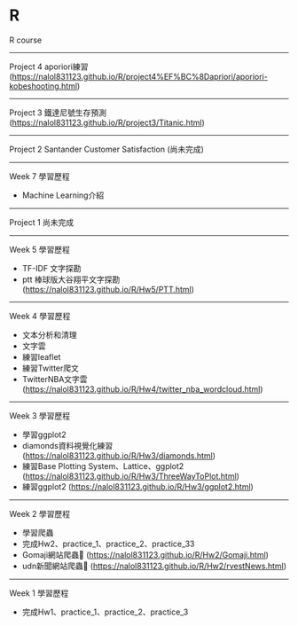 # R
R course

---------------------------------------

Project 4
aporiori練習 (https://nalol831123.github.io/R/project4%EF%BC%8Dapriori/aporiori-kobeshooting.html)

---------------------------------------

Project 3
鐵達尼號生存預測 (https://nalol831123.github.io/R/project3/Titanic.html)


---------------------------------------

Project 2
Santander Customer Satisfaction (尚未完成)

---------------------------------------

Week 7
學習歷程
 + Machine Learning介紹
 
---------------------------------------

Project 1
尚未完成
 
---------------------------------------

Week 5
學習歷程
 + TF-IDF 文字探勘 
 + ptt 棒球版大谷翔平文字探勘 (https://nalol831123.github.io/R/Hw5/PTT.html)


---------------------------------------

Week 4
學習歷程
 + 文本分析和清理
 + 文字雲
 + 練習leaflet
 + 練習Twitter爬文
 + TwitterNBA文字雲 (https://nalol831123.github.io/R/Hw4/twitter_nba_wordcloud.html)

---------------------------------------

Week 3
學習歷程
 + 學習ggplot2
 + diamonds資料視覺化練習 (https://nalol831123.github.io/R/Hw3/diamonds.html)
 + 練習Base Plotting System、Lattice、ggplot2 (https://nalol831123.github.io/R/Hw3/ThreeWayToPlot.html)
 + 練習ggplot2 (https://nalol831123.github.io/R/Hw3/ggplot2.html)

---------------------------------------

Week 2
學習歷程
 + 學習爬蟲
 + 完成Hw2、practice_1、practice_2、practice_33
 + Gomaji網站爬蟲 (https://nalol831123.github.io/R/Hw2/Gomaji.html)
 + udn新聞網站爬蟲 (https://nalol831123.github.io/R/Hw2/rvestNews.html)
 
---------------------------------------

Week 1
學習歷程
 + 完成Hw1、practice_1、practice_2、practice_3


